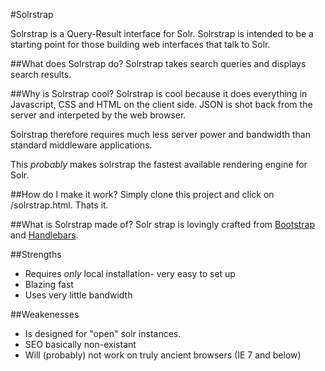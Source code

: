 #Solrstrap

Solrstrap is a Query-Result interface for Solr. Solrstrap is intended to be a starting point for those building web interfaces that talk to Solr.

##What does Solrstrap do?
Solrstrap takes search queries and displays search results.

##Why is Solrstrap cool?
Solrstrap is cool because it does everything in Javascript, CSS and HTML on the client side. JSON is shot back from the server and interpeted by the web browser.

Solrstrap therefore requires much less server power and bandwidth than standard middleware applications.

This _probably_ makes solrstrap the fastest available rendering engine for Solr.

##How do I make it work?
Simply clone this project and click on /solrstrap.html. Thats it.

##What is Solrstrap made of?
Solr strap is lovingly crafted from [Bootstrap](http://twitter.github.com/bootstrap/) and [Handlebars](http://handlebarsjs.com).

##Strengths
* Requires _only_ local installation- very easy to set up
* Blazing fast
* Uses very little bandwidth

##Weakenesses
* Is designed for "open" solr instances.
* SEO basically non-existant
* Will (probably) not work on truly ancient browsers (IE 7 and below)
